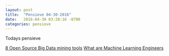```yaml
---
layout: post
title:  "Pensieve 04-30-2016"
date:   2016-04-30 03:28:16 -0700
categories: pensieve
---
```


Todays pensieve

[8 Open Source Big Data mining tools][open-source-tools]
[What are Machine Learning Engineers][ml-engrs]

[open-source-tools]: http://www.datamation.com/data-center/slideshows/8-open-source-big-data-mining-tools.html
[ml-engrs]: https://www.oreilly.com/ideas/what-are-machine-learning-engineers 
